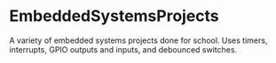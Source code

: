 # EmbeddedSystemsProjects

A variety of embedded systems projects done for school. Uses timers, interrupts, GPIO outputs and inputs, and debounced switches.
